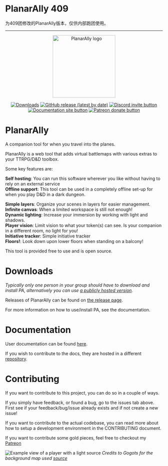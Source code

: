 # PlanarAlly 409

为409团修改的PlanarAlly版本，仅供内部跑团使用。

------

<p align="center"><a href="https://planarally.io" target="_blank" rel="noopener noreferrer"><img width="200" src="https://www.planarally.io/logos/pa-logo-background.svg" alt="PlanarAlly logo"></a></p>

<p align="center">
    <a href="https://github.com/Kruptein/PlanarAlly/releases"><img src="https://img.shields.io/github/downloads/kruptein/planarally/total.svg" alt="Downloads"></a>
    <a href="https://github.com/Kruptein/PlanarAlly/releases/latest"><img alt="GitHub release (latest by date)" src="https://img.shields.io/github/v/release/kruptein/planarally"></a>
    <a href="https://discord.gg/mubGnTe" title="Join the discord server!"><img src="https://img.shields.io/discord/695640902135185449?logo=discord" alt="Discord invite button" /></a>
    <a href="https://planarally.io" title="Visit the planarally documentation"><img src="https://img.shields.io/badge/docs-read-lightblue.svg" alt="Documentation site button" /></a>
    <a href="https://patreon.com/planarally" title="Donate to this project using Patreon"><img src="https://img.shields.io/badge/patreon-donate-red.svg" alt="Patreon donate button" /></a>
</p>

# PlanarAlly

A companion tool for when you travel into the planes.

PlanarAlly is a web tool that adds virtual battlemaps with various extras to your TTRPG/D&D toolbox.

Some key features are:

**Self hosting**: You can run this software wherever you like without having to rely on an external service\
**Offline support**: This tool can be used in a completely offline set-up for when you play D&D in a dark dungeon.

**Simple layers**: Organize your scenes in layers for easier management.\
**Infinite canvas**: When a limited workspace is still not enough!\
**Dynamic lighting**: Increase your immersion by working with light and shadows.\
**Player vision**: Limit vision to what your token(s) can see. Is your companion in a different room, no light for you!\
**Initiative tracker**: Simple initiative tracker\
**Floors!**: Look down upon lower floors when standing on a balcony!

This tool is provided free to use and is open source.

# Downloads

_Typically only one person in your group should have to download and install PA, alternatively you can use [a publicly hosted version](https://www.planarally.io/server/setup/external/)._

Releases of PlanarAlly can be found on [the release page](https://github.com/Kruptein/PlanarAlly/releases).

For more information on how to use/install PA, see the documentation.

# Documentation

User documentation can be found [here](https://planarally.io/docs/).

If you wish to contribute to the docs, they are hosted in a different [repository](https://github.com/Kruptein/planarally-docs).

# Contributing

If you want to contribute to this project, you can do so in a couple of ways.

If you simply have feedback, or found a bug, go to the issues tab above. First see if your feedback/bug/issue already exists and if not create a new issue!

If you want to contribute to the actual codebase, you can read more about how to setup a development environment in the CONTRIBUTING document.

If you want to contribute some gold pieces, feel free to checkout my [Patreon](https://patreon.com/planarally)

![Example view of a player with a light source](https://github.com/Kruptein/PlanarAlly/blob/dev/extra/player_light_example.png?raw=true)
_Credits to Gogots for the background map used [source](https://gogots.deviantart.com/art/City-of-Moarkaliff-702295905)_
